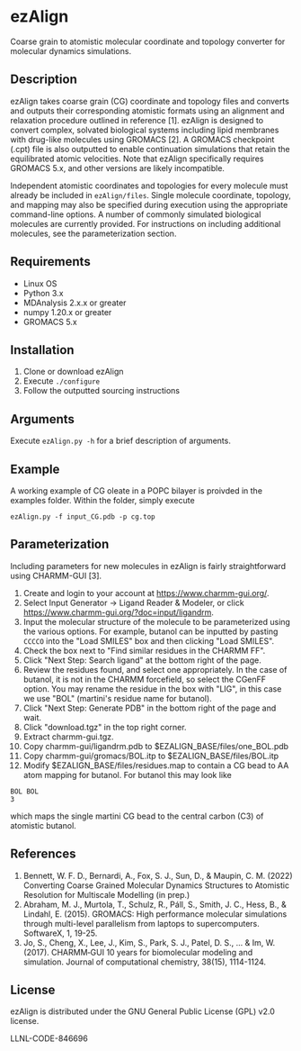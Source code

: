 # ezAlign
Coarse grain to atomistic molecular coordinate and topology converter for molecular dynamics simulations.
## Description
ezAlign takes coarse grain (CG) coordinate and topology files and converts and outputs their corresponding atomistic formats using an alignment and relaxation procedure outlined in reference [1].  ezAlign is designed to convert complex, solvated biological systems including lipid membranes with drug-like molecules using GROMACS [2]. A GROMACS checkpoint (.cpt) file is also outputted to enable continuation simulations that retain the equilibrated atomic velocities.  Note that ezAlign specifically requires GROMACS 5.x, and other versions are likely incompatible.

Independent atomistic coordinates and topologies for every molecule must already be included in `ezAlign/files`.  Single molecule coordinate, topology, and mapping may also be specified during execution using the appropriate command-line options.  A number of commonly simulated biological molecules are currently provided.  For instructions on including additional molecules, see the parameterization section.

## Requirements
* Linux OS
* Python 3.x
* MDAnalysis 2.x.x or greater
* numpy 1.20.x or greater
* GROMACS 5.x

## Installation
1. Clone or download ezAlign
2. Execute `./configure`
3. Follow the outputted sourcing instructions

## Arguments
Execute `ezAlign.py -h` for a brief description of arguments.

## Example
A working example of CG oleate in a POPC bilayer is proivded in the examples folder.  Within the folder, simply execute
```
ezAlign.py -f input_CG.pdb -p cg.top
```

## Parameterization
Including parameters for new molecules in ezAlign is fairly straightforward using CHARMM-GUI [3].

1. Create and login to your account at https://www.charmm-gui.org/.
2. Select Input Generator -> Ligand Reader & Modeler, or click https://www.charmm-gui.org/?doc=input/ligandrm.
3. Input the molecular structure of the molecule to be parameterized using the various options.  For example, butanol can be inputted by pasting `CCCCO` into the "Load SMILES" box and then clicking "Load SMILES".
4. Check the box next to "Find similar residues in the CHARMM FF".
5. Click "Next Step: Search ligand" at the bottom right of the page.
6. Review the residues found, and select one appropriately.  In the case of butanol, it is not in the CHARMM forcefield, so select the CGenFF option.  You may rename the residue in the box with "LIG", in this case we use "BOL" (martini's residue name for butanol).
7. Click "Next Step: Generate PDB" in the bottom right of the page and wait.
8. Click "download.tgz" in the top right corner.
9. Extract charmm-gui.tgz.
10. Copy charmm-gui/ligandrm.pdb to $EZALIGN_BASE/files/one_BOL.pdb
11. Copy charmm-gui/gromacs/BOL.itp to $EZALIGN_BASE/files/BOL.itp
12. Modify $EZALIGN_BASE/files/residues.map to contain a CG bead to AA atom mapping for butanol.  For butanol this may look like
```
BOL BOL
3
```

which maps the single martini CG bead to the central carbon (C3) of atomistic butanol.

## References
1. Bennett, W. F. D., Bernardi, A., Fox, S. J., Sun, D., & Maupin, C. M. (2022) Converting Coarse Grained Molecular Dynamics Structures to Atomistic Resolution for Multiscale Modelling (in prep.)
2. Abraham, M. J., Murtola, T., Schulz, R., Páll, S., Smith, J. C., Hess, B., & Lindahl, E. (2015). GROMACS: High performance molecular simulations through multi-level parallelism from laptops to supercomputers. SoftwareX, 1, 19-25.
3. Jo, S., Cheng, X., Lee, J., Kim, S., Park, S. J., Patel, D. S., ... & Im, W. (2017). CHARMM‐GUI 10 years for biomolecular modeling and simulation. Journal of computational chemistry, 38(15), 1114-1124.

## License
ezAlign is distributed under the GNU General Public License (GPL) v2.0 license. 

LLNL-CODE-846696
